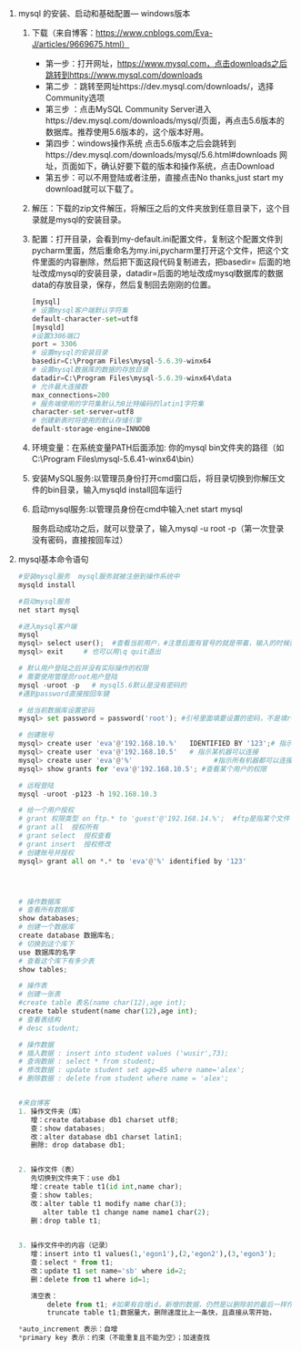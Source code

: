 1. mysql 的安装、启动和基础配置— windows版本

   1. 下载（来自博客：https://www.cnblogs.com/Eva-J/articles/9669675.html）

      + 第一步：打开网址，https://www.mysql.com，点击downloads之后跳转到https://www.mysql.com/downloads
      + 第二步 ：跳转至网址https://dev.mysql.com/downloads/，选择Community选项
      + 第三步 ：点击MySQL Community Server进入https://dev.mysql.com/downloads/mysql/页面，再点击5.6版本的数据库。推荐使用5.6版本的，这个版本好用。
      + 第四步：windows操作系统 点击5.6版本之后会跳转到https://dev.mysql.com/downloads/mysql/5.6.html#downloads 网址，页面如下，确认好要下载的版本和操作系统，点击Download
      + 第五步：可以不用登陆或者注册，直接点击No thanks,just start my download就可以下载了。

   2. 解压：下载的zip文件解压，将解压之后的文件夹放到任意目录下，这个目录就是mysql的安装目录。

   3. 配置：打开目录，会看到my-default.ini配置文件，复制这个配置文件到pycharm里面，然后重命名为my.ini,pycharm里打开这个文件，把这个文件里面的内容删除，然后把下面这段代码复制进去，把basedir= 后面的地址改成mysql的安装目录，datadir=后面的地址改成mysql数据库的数据data的存放目录，保存，然后复制回去刚刚的位置。

      ```python
      [mysql]
      # 设置mysql客户端默认字符集
      default-character-set=utf8 
      [mysqld]
      #设置3306端口
      port = 3306 
      # 设置mysql的安装目录
      basedir=C:\Program Files\mysql-5.6.39-winx64 
      # 设置mysql数据库的数据的存放目录
      datadir=C:\Program Files\mysql-5.6.39-winx64\data 
      # 允许最大连接数
      max_connections=200
      # 服务端使用的字符集默认为8比特编码的latin1字符集
      character-set-server=utf8
      # 创建新表时将使用的默认存储引擎
      default-storage-engine=INNODB
      ```

   4. 环境变量：在系统变量PATH后面添加: 你的mysql bin文件夹的路径（如C:\Program Files\mysql-5.6.41-winx64\bin）

   5. 安装MySQL服务:以管理员身份打开cmd窗口后，将目录切换到你解压文件的bin目录，输入mysqld install回车运行

   6. 启动mysql服务:以管理员身份在cmd中输入:net start mysql

      服务启动成功之后，就可以登录了，输入mysql -u root -p（第一次登录没有密码，直接按回车过）

2. mysql基本命令语句

   ```python
   #安装mysql服务  mysql服务就被注册到操作系统中
   mysqld install
   
   #启动mysql服务
   net start mysql
   
   #进入mysql客户端
   mysql
   mysql> select user();  #查看当前用户，#注意后面有冒号的就是带着，输入的时候要输入
   mysql> exit     # 也可以用\q quit退出
   
   # 默认用户登陆之后并没有实际操作的权限
   # 需要使用管理员root用户登陆
   mysql -uroot -p   # mysql5.6默认是没有密码的
   #遇到password直接按回车键
   
   # 给当前数据库设置密码
   mysql> set password = password('root'); #引号里面填要设置的密码，不是填root啊。我设置的密码是123  #注意后面有冒号的就是带着，输入的时候要输入
   
   # 创建账号
   mysql> create user 'eva'@'192.168.10.%'   IDENTIFIED BY '123';# 指示这个网段192.168.10. 机器的都可以连接
   mysql> create user 'eva'@'192.168.10.5'   # 指示某机器可以连接
   mysql> create user 'eva'@'%'                    #指示所有机器都可以连接  
   mysql> show grants for 'eva'@'192.168.10.5'; #查看某个用户的权限 
   
   # 远程登陆
   mysql -uroot -p123 -h 192.168.10.3
   
   # 给一个用户授权
   # grant 权限类型 on ftp.* to 'guest'@'192.168.14.%';  #ftp是指某个文件
   # grant all  授权所有
   # grant select  授权查看
   # grant insert  授权修改
   # 创建账号并授权
   mysql> grant all on *.* to 'eva'@'%' identified by '123' 
   
   
   
   
   # 操作数据库
   # 查看所有数据库  
   show databases;
   # 创建一个数据库  
   create database 数据库名;
   # 切换到这个库下  
   use 数据库的名字
   # 查看这个库下有多少表 
   show tables;
   
   # 操作表
   # 创建一张表
   #create table 表名(name char(12),age int); 
   create table student(name char(12),age int);
   # 查看表结构
   # desc student;
   
   # 操作数据
   # 插入数据 : insert into student values ('wusir',73);
   # 查询数据 : select * from student;
   # 修改数据 : update student set age=85 where name='alex';
   # 删除数据 : delete from student where name = 'alex';
   
   
   #来自博客
   1. 操作文件夹（库）
      增：create database db1 charset utf8;
      查：show databases;
      改：alter database db1 charset latin1;
      删除: drop database db1;
   
   
   2. 操作文件（表）
      先切换到文件夹下：use db1
      增：create table t1(id int,name char);
      查：show tables;
      改：alter table t1 modify name char(3);
         alter table t1 change name name1 char(2);
      删：drop table t1;
       
   
   3. 操作文件中的内容（记录）
      增：insert into t1 values(1,'egon1'),(2,'egon2'),(3,'egon3');
      查：select * from t1;
      改：update t1 set name='sb' where id=2;
      删：delete from t1 where id=1;
   
      清空表：
          delete from t1; #如果有自增id，新增的数据，仍然是以删除前的最后一样作为起始。
          truncate table t1;数据量大，删除速度比上一条快，且直接从零开始，
   
   *auto_increment 表示：自增
   *primary key 表示：约束（不能重复且不能为空）；加速查找
   
   ```

   

